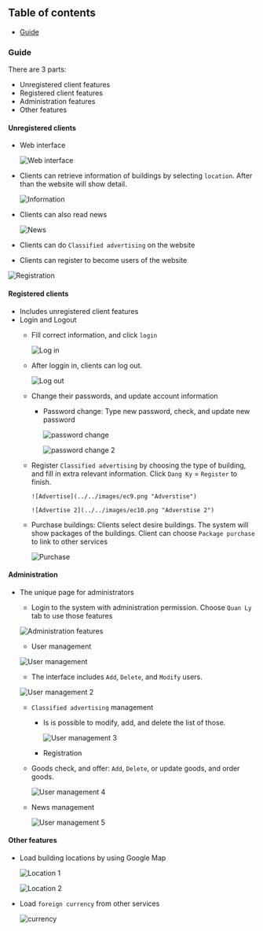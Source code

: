 

## Table of contents
* [Guide](#guide)

### Guide
There are 3 parts:
* Unregistered client features
* Registered client features
* Administration features
* Other features

#### Unregistered clients
* Web interface

  ![Web interface](../../images/ec1.png "Web interface")
  
* Clients can retrieve information of buildings by selecting `location`. After than the website will show detail.

  ![Information](../../images/ec2.png "Information")
  
* Clients can also read news

  ![News](../../images/ec3.png "News")
  
* Clients can do `Classified advertising` on the website
* Clients can register to become users of the website

 ![Registration](../../images/ec4.png "Registration")

#### Registered clients
* Includes unregistered client features
* Login and Logout
  * Fill correct information, and click `login` 
  
    ![Log in](../../images/ec5.png "Log in")

  * After loggin in, clients can log out.
  
     ![Log out](../../images/ec6.png "Log out")

  * Change their passwords, and update account information
    * Password change: Type new password, check, and update new password

        ![password change](../../images/ec7.png "password change")
        
        ![password change 2](../../images/ec8.png "password change 2")

  * Register `Classified advertising` by choosing the type of building, and fill in extra relevant information. Click `Dang Ky` = `Register` to finish.
  
        ![Advertise](../../images/ec9.png "Adverstise")

        ![Advertise 2](../../images/ec10.png "Adverstise 2")
        
  * Purchase buildings: Clients select desire buildings. The system will show packages of the buildings. Client can choose `Package purchase` to link to other services
 
    ![Purchase](../../images/ec11.png "Purchase")

#### Administration
* The unique page for administrators
  * Login to the system with administration permission. Choose `Quan Ly` tab to use those features
 
   ![Administration features](../../images/ec12.png "Administration features")

  * User management

   ![User management](../../images/ec13.png "User management")
  
    * The interface includes `Add`, `Delete`, and `Modify` users.

   ![User management 2](../../images/ec14.png "User management 2")
  
  * `Classified advertising` management
    * Is is possible to modify, add, and delete the list of those.
    
      ![User management 3](../../images/ec15.png "User management 3") 

    * Registration
    
  * Goods check, and offer: `Add`, `Delete`, or update goods, and order goods.
  
    ![User management 4](../../images/ec16.png "User management 4") 

  * News management

    ![User management 5](../../images/ec17.png "User management 5") 
    
#### Other features

* Load building locations by using Google Map

  ![Location 1](../../images/ec18.png "Location 1") 

  ![Location 2](../../images/ec19.png "Location 2") 

* Load `foreign currency` from other services

  ![currency](../../images/ec20.png "Currency") 
